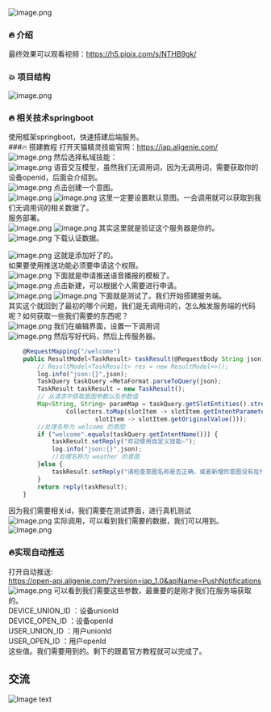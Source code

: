 ![image.png](https://ucc.alicdn.com/pic/developer-ecology/828c06c1dbea4311adda624740ada153.png)
### 🔥  介绍

最终效果可以观看视频：https://h5.pipix.com/s/NTHB9gk/
### 💥  项目结构

![image.png](https://ucc.alicdn.com/pic/developer-ecology/1c5696dd4aef487f9cf8685a87346bbf.png)
### 🔥  相关技术springboot

使用框架springboot，快速搭建后端服务。  
###🔥  搭建教程
打开天猫精灵技能官网：https://iap.aligenie.com/
![image.png](https://ucc.alicdn.com/pic/developer-ecology/4d3b8977ac6d433ab26d00e3f1b338e2.png)
然后选择私域技能：  
![image.png](https://ucc.alicdn.com/pic/developer-ecology/73fea72fda114d5b8ff723f22685727e.png)
语音交互模型，虽然我们无调用词，因为无调用词，需要获取你的设备openid，后面会介绍到。  
![image.png](https://ucc.alicdn.com/pic/developer-ecology/3bf3bcf0778643bbb7cb72c8d88ef8a1.png)
点击创建一个意图。  
![image.png](https://ucc.alicdn.com/pic/developer-ecology/60c90f2732184c9c8c63725d3c365500.png)
![image.png](https://ucc.alicdn.com/pic/developer-ecology/967176c9065641f6baf05dea599a831a.png)
这里一定要设置默认意图。一会调用就可以获取到我们无调用词的相关数据了。  
服务部署。  
![image.png](https://ucc.alicdn.com/pic/developer-ecology/1f60de1c3f074a82862e65b5b534145e.png)
![image.png](https://ucc.alicdn.com/pic/developer-ecology/693ccebca4434aa2b3bd917732d3ebcb.png)
其实这里就是验证这个服务器是你的。  
![image.png](https://ucc.alicdn.com/pic/developer-ecology/43993dab7fce4778a02ca0788ea2fef1.png)
下载认证数据。

![image.png](https://ucc.alicdn.com/pic/developer-ecology/da69f25d9867432a94439e588ad862a3.png)
这就是添加好了的。  
如果要使用推送功能必须要申请这个权限。  
![image.png](https://ucc.alicdn.com/pic/developer-ecology/657ea84a268244ff8e74ce981d858a34.png)
下面就是申请推送语音播报的模板了。  
![image.png](https://ucc.alicdn.com/pic/developer-ecology/f01acb700f264b6698407ec0bd2ca0a9.png)
点击新建，可以根据个人需要进行申请。  
![image.png](https://ucc.alicdn.com/pic/developer-ecology/453025e745134753af1e28f2e4703277.png)
![image.png](https://ucc.alicdn.com/pic/developer-ecology/ac27d7d5e22c42f19bf9b6deb9ede101.png)
下面就是测试了。我们开始搭建服务端。  
其实这个就回到了最初的哪个问题，我们是无调用词的，怎么触发服务端的代码呢？如何获取一些我们需要的东西呢？  
![image.png](https://ucc.alicdn.com/pic/developer-ecology/28e1dce4056f4da4b0b665c74b0fb029.png)
我们在编辑界面，设置一下调用词  
![image.png](https://ucc.alicdn.com/pic/developer-ecology/74c48598becb4dcba045cc819fd36319.png)
然后写好代码，然后上传服务器。
```js
    @RequestMapping("/welcome")
    public ResultModel<TaskResult> taskResult(@RequestBody String json){
        // ResultModel<TaskResult> res = new ResultModel<>();
        log.info("json:{}",json);
        TaskQuery taskQuery =MetaFormat.parseToQuery(json);
        TaskResult taskResult = new TaskResult();
        // 从请求中获取意图参数以及参数值
        Map<String, String> paramMap = taskQuery.getSlotEntities().stream().collect(
                Collectors.toMap(slotItem -> slotItem.getIntentParameterName(),
                        slotItem -> slotItem.getOriginalValue()));
        //处理名称为 welcome 的意图
        if ("welcome".equals(taskQuery.getIntentName())) {
            taskResult.setReply("欢迎使用自定义技能~");
            log.info("json:{}",json);
            //处理名称为 weather 的意图
        }else {
            taskResult.setReply("请检查意图名称是否正确，或者新增的意图没有在代码里添加对应的处理分支。");
        }
        return reply(taskResult);
    }
```  
因为我们需要相关id，我们需要在测试界面，进行真机测试  
![image.png](https://ucc.alicdn.com/pic/developer-ecology/0fbaf4781c864eaea7e9865e85fb742c.png)
实际调用，可以看到我们需要的数据，我们可以用到。  
![image.png](https://ucc.alicdn.com/pic/developer-ecology/274ecd65615649c8998fb7f389773207.png)
### 🔥实现自动推送

打开自动推送:  
https://open-api.aligenie.com/?version=iap_1.0&apiName=PushNotifications  
![image.png](https://ucc.alicdn.com/pic/developer-ecology/5698bdb0876a4a45be4b4612cef8ec9b.png)
可以看到我们需要这些参数，最重要的是刚才我们在服务端获取的。  
DEVICE_UNION_ID ：设备unionId  
DEVICE_OPEN_ID ：设备openId  
USER_UNION_ID ：用户unionId  
USER_OPEN_ID ：用户openId  
这些值。我们需要用到的。剩下的跟着官方教程就可以完成了。  
## 交流
![Image text](https://i.loli.net/2021/11/29/Rm1SX7JWPBEDsat.png)